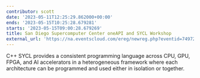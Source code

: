 ```yaml
---
contributor: scott
date: '2023-05-11T12:25:29.862000+00:00'
ends: '2023-05-15T10:25:28.679281'
starts: '2023-05-15T09:00:28.679269'
title: San Diego Supercomputer Center oneAPI and SYCL Workshop
external_url: 'https://na.eventscloud.com/ereg/newreg.php?eventid=749729'
---
```


C++ SYCL provides a consistent programming language across CPU, GPU, FPGA, and AI accelerators in a heterogeneous
framework where each architecture can be programmed and used either in isolation or together.